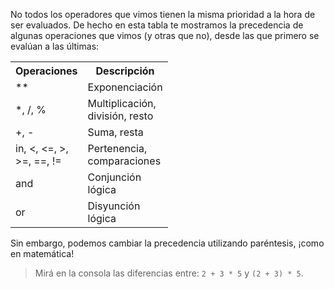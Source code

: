 No todos los operadores que vimos tienen la misma prioridad a la hora de ser evaluados. De hecho en esta tabla te mostramos la precedencia de algunas operaciones que vimos (y otras que no), desde las que primero se evalúan a las últimas:


<table class="table table-striped table-bordered table-condensed text-center">
  <tr>
    <th class ="text-center" style="width: 75px">Operaciones</th>
    <th class ="text-center" style="width: 75px">Descripción</th>
  </tr>
  <tr>
    <td>**</td>
    <td>Exponenciación</td>
  </tr>
  <tr>
    <td>*,  /,  %</td>
    <td>Multiplicación, división, resto</td>
  </tr>
  <tr>
    <td>+,  -</td>
    <td>Suma, resta</td>
  </tr>
  <tr>
    <td>in,  <,  <=,  >,  >=,  ==,  !=</td>
    <td>Pertenencia, comparaciones</td>
  </tr>
  <tr>
    <td>and</td>
    <td>Conjunción lógica</td>
  </tr>
  <tr>
    <td>or</td>
    <td>Disyunción lógica</td>
  </tr>
</table>

Sin embargo, podemos cambiar la precedencia utilizando paréntesis, ¡como en matemática!

> Mirá en la consola las diferencias entre: `2 + 3 * 5` y `(2 + 3) * 5`.
